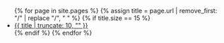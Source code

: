<ul>
  {% for page in site.pages %}
    {% assign title = page.url | remove_first: "/" | replace "/", " " %}
    {% if title.size == 15 %}
      <li><a href = "{{ page.url | relative_url }}">{{ title | truncate: 10, "" }}</a></li>
    {% endif %}
  {% endfor %}
</ul>
